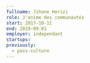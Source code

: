 ```yaml
---
fullname: Jihane Herizi
role: J'anime des communautés 
start: 2017-10-11
end: 2019-09-01
employer: independant
startups:
previously:
  - pass-culture
---
```

